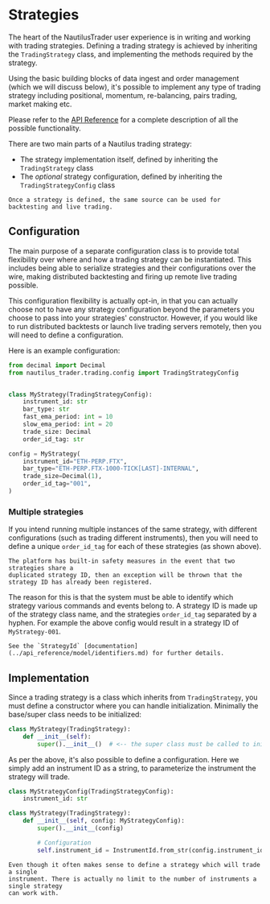 # Strategies

The heart of the NautilusTrader user experience is in writing and working with
trading strategies. Defining a trading strategy is achieved by inheriting the `TradingStrategy` class, 
and implementing the methods required by the strategy.

Using the basic building blocks of data ingest and order management (which we will discuss
below), it's possible to implement any type of trading strategy including positional, momentum, re-balancing,
pairs trading, market making etc.

Please refer to the [API Reference](../api_reference/trading.md#strategy) for a complete description
of all the possible functionality.

There are two main parts of a Nautilus trading strategy:
- The strategy implementation itself, defined by inheriting the `TradingStrategy` class
- The _optional_ strategy configuration, defined by inheriting the `TradingStrategyConfig` class

```{note}
Once a strategy is defined, the same source can be used for backtesting and live trading.
```

## Configuration
The main purpose of a separate configuration class is to provide total flexibility
over where and how a trading strategy can be instantiated. This includes being able
to serialize strategies and their configurations over the wire, making distributed backtesting
and firing up remote live trading possible.

This configuration flexibility is actually opt-in, in that you can actually choose not to have
any strategy configuration beyond the parameters you choose to pass into your
strategies' constructor. However, if you would like to run distributed backtests or launch
live trading servers remotely, then you will need to define a configuration.

Here is an example configuration:

```python
from decimal import Decimal
from nautilus_trader.trading.config import TradingStrategyConfig


class MyStrategy(TradingStrategyConfig):
    instrument_id: str
    bar_type: str
    fast_ema_period: int = 10
    slow_ema_period: int = 20
    trade_size: Decimal
    order_id_tag: str

config = MyStrategy(
    instrument_id="ETH-PERP.FTX",
    bar_type="ETH-PERP.FTX-1000-TICK[LAST]-INTERNAL",
    trade_size=Decimal(1),
    order_id_tag="001",
)
```

### Multiple strategies
If you intend running multiple instances of the same strategy, with different
configurations (such as trading different instruments), then you will need to define
a unique `order_id_tag` for each of these strategies (as shown above).

```{note}
The platform has built-in safety measures in the event that two strategies share a
duplicated strategy ID, then an exception will be thrown that the strategy ID has already been registered.
```

The reason for this is that the system must be able to identify which strategy
various commands and events belong to. A strategy ID is made up of the
strategy class name, and the strategies `order_id_tag` separated by a hyphen. For
example the above config would result in a strategy ID of `MyStrategy-001`.

```{tip}
See the `StrategyId` [documentation](../api_reference/model/identifiers.md) for further details.
```

## Implementation
Since a trading strategy is a class which inherits from `TradingStrategy`, you must define
a constructor where you can handle initialization. Minimally the base/super class needs to be initialized:

```python
class MyStrategy(TradingStrategy):
    def __init__(self):
        super().__init__()  # <-- the super class must be called to initialize the strategy
```

As per the above, it's also possible to define a configuration. Here we simply add an instrument ID
as a string, to parameterize the instrument the strategy will trade.

```python
class MyStrategyConfig(TradingStrategyConfig):
    instrument_id: str

class MyStrategy(TradingStrategy):
    def __init__(self, config: MyStrategyConfig):
        super().__init__(config)

        # Configuration
        self.instrument_id = InstrumentId.from_str(config.instrument_id)
```

```{note}
Even though it often makes sense to define a strategy which will trade a single
instrument. There is actually no limit to the number of instruments a single strategy
can work with.
```

